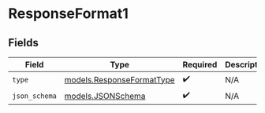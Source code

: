 # ResponseFormat1


## Fields

| Field                                                        | Type                                                         | Required                                                     | Description                                                  |
| ------------------------------------------------------------ | ------------------------------------------------------------ | ------------------------------------------------------------ | ------------------------------------------------------------ |
| `type`                                                       | [models.ResponseFormatType](../models/responseformattype.md) | :heavy_check_mark:                                           | N/A                                                          |
| `json_schema`                                                | [models.JSONSchema](../models/jsonschema.md)                 | :heavy_check_mark:                                           | N/A                                                          |